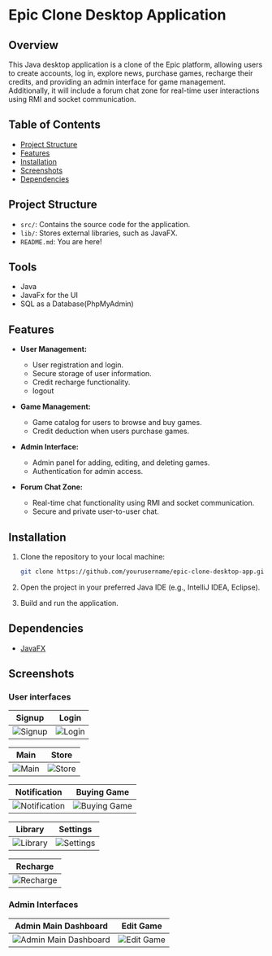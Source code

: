 # Epic Clone Desktop Application

## Overview
This Java desktop application is a clone of the Epic platform, allowing users to create accounts, log in, explore news, purchase games, recharge their credits, and providing an admin interface for game management. Additionally, it will include a forum chat zone for real-time user interactions using RMI and socket communication.

## Table of Contents
- [Project Structure](#project-structure)
- [Features](#features)
- [Installation](#installation)
- [Screenshots](#screenshots)
- [Dependencies](#dependencies)

## Project Structure
- `src/`: Contains the source code for the application.
- `lib/`: Stores external libraries, such as JavaFX.
- `README.md`: You are here!
  
## Tools
- Java 
- JavaFx for the UI 
- SQL as a Database(PhpMyAdmin)

## Features
- **User Management:**
  - User registration and login.
  - Secure storage of user information.
  - Credit recharge functionality.
  - logout

- **Game Management:**
  - Game catalog for users to browse and buy games.
  - Credit deduction when users purchase games.

- **Admin Interface:**
  - Admin panel for adding, editing, and deleting games.
  - Authentication for admin access.

- **Forum Chat Zone:**
  - Real-time chat functionality using RMI and socket communication.
  - Secure and private user-to-user chat.

## Installation
1. Clone the repository to your local machine:
   ```bash
   git clone https://github.com/yourusername/epic-clone-desktop-app.git
2. Open the project in your preferred Java IDE (e.g., IntelliJ IDEA, Eclipse).

3. Build and run the application.

## Dependencies
- [JavaFX](https://openjfx.io/)

## Screenshots 

### User interfaces

| Signup                                     | Login                                     |
| ------------------------------------------ | ---------------------------------------- |
| ![Signup](https://github.com/shadlia/EpicClone/assets/74935083/cef6cb5d-c05a-4fc5-ad31-744c3b049064) | ![Login](https://github.com/shadlia/EpicClone/assets/74935083/8c9d18af-6b35-4e28-aa46-9b1b8892fede) |

| Main                                     | Store                                     |
| ------------------------------------------ | ---------------------------------------- |
| ![Main](https://github.com/shadlia/EpicClone/assets/74935083/67182eff-3cbf-4647-86ee-3583c5bf7e3f) | ![Store](https://github.com/shadlia/EpicClone/assets/74935083/27010857-cb71-4d4c-9078-3b85e2b37e9b) |

| Notification                                     | Buying Game                                     |
| ------------------------------------------ | ---------------------------------------- |
| ![Notification](https://github.com/shadlia/EpicClone/assets/74935083/5be8204d-a04d-4136-a487-9cc7b553ffce) | ![Buying Game](https://github.com/shadlia/EpicClone/assets/74935083/9fa00066-14b3-4fbf-809f-32cbf64f8364) |

| Library                                     | Settings                                     |
| ------------------------------------------ | ---------------------------------------- |
| ![Library](https://github.com/shadlia/EpicClone/assets/74935083/758c3f6b-6fc3-4e5c-9b8d-bbebedfe87dc) | ![Settings](https://github.com/shadlia/EpicClone/assets/74935083/4567a2aa-6b49-4271-bc6b-ac136d4750ec) |

| Recharge                                     |
| ------------------------------------------ |
| ![Recharge](https://github.com/shadlia/EpicClone/assets/74935083/ea5e1cd3-3730-45b4-927f-43c60a55e98e) |

### Admin Interfaces

| Admin Main Dashboard                                     | Edit Game                                     |
| ------------------------------------------ | ---------------------------------------- |
| ![Admin Main Dashboard](https://github.com/shadlia/EpicClone/assets/74935083/d38f92b9-25cc-459c-9eaf-1ae71aa218bc) | ![Edit Game](https://github.com/shadlia/EpicClone/assets/74935083/1890fa30-74f9-48a2-a43a-e59d19628193) |


